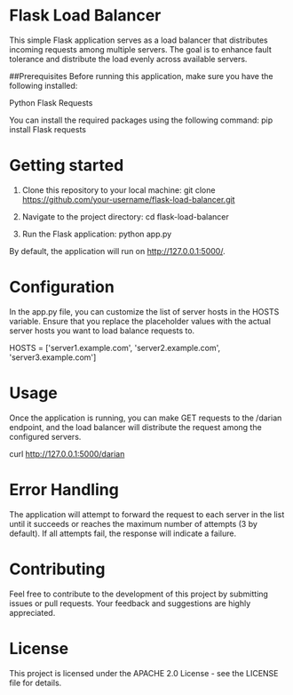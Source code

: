 # Flask Load Balancer
This simple Flask application serves as a load balancer that distributes incoming requests among multiple servers. The goal is to enhance fault tolerance and distribute the load evenly across available servers.

##Prerequisites
Before running this application, make sure you have the following installed:

Python
Flask
Requests

You can install the required packages using the following command:
pip install Flask requests


# Getting started
1. Clone this repository to your local machine:
git clone https://github.com/your-username/flask-load-balancer.git

2. Navigate to the project directory:
cd flask-load-balancer

3. Run the Flask application:
python app.py

By default, the application will run on http://127.0.0.1:5000/.

# Configuration
In the app.py file, you can customize the list of server hosts in the HOSTS variable. Ensure that you replace the placeholder values with the actual server hosts you want to load balance requests to.

HOSTS = ['server1.example.com', 'server2.example.com', 'server3.example.com']

# Usage
Once the application is running, you can make GET requests to the /darian endpoint, and the load balancer will distribute the request among the configured servers.

curl http://127.0.0.1:5000/darian

# Error Handling
The application will attempt to forward the request to each server in the list until it succeeds or reaches the maximum number of attempts (3 by default). If all attempts fail, the response will indicate a failure.

# Contributing
Feel free to contribute to the development of this project by submitting issues or pull requests. Your feedback and suggestions are highly appreciated.

# License
This project is licensed under the APACHE 2.0 License - see the LICENSE file for details.